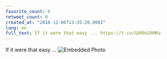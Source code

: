 ```yaml
---
favorite_count: 6
retweet_count: 0
created_at: "2018-12-06T13:35:20.000Z"
lang: en
full_text: If it were that easy ... https://t.co/GkR0o26MHz
---
```


If it were that easy ...
![Embedded Photo](https://twitter-media-coderbyheart.s3.eu-north-1.amazonaws.com/1070673043171745802-DtvLdHRW4AA4q-V.jpg)
